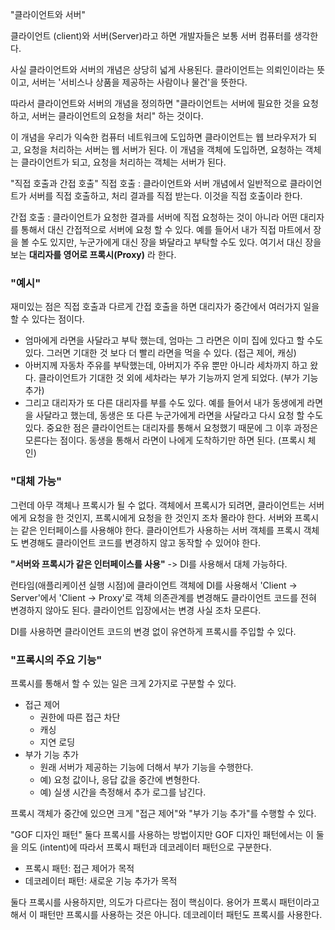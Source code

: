 "클라이언트와 서버"

클라이언트 (client)와 서버(Server)라고 하면 개발자들은 보통 서버 컴퓨터를 생각한다.

사실 클라이언트와 서버의 개념은 상당히 넓게 사용된다. 클라이언트는 의뢰인이라는 뜻이고, 
서버는 '서비스나 상품을 제공하는 사람이나 물건'을 뜻한다.

따라서 클라이언트와 서버의 개념을 정의하면 "클라이언트는 서버에 필요한 것을 요청하고, 서버는 클라이언트의 요청을 처리"
하는 것이다.

이 개념을 우리가 익숙한 컴퓨터 네트워크에 도입하면 클라이언트는 웹 브라우저가 되고, 요청을 처리하는 서버는 웹 서버가 된다.
이 개념을 객체에 도입하면, 요청하는 객체는 클라이언트가 되고, 요청을 처리하는 객체는 서버가 된다.


"직접 호출과 간접 호출"
직접 호출 : 클라이언트와 서버 개념에서 일반적으로 클라이언트가 서버를 직접 호출하고, 처리 결과를 직접 받는다.
이것을 직접 호출이라 한다.

간접 호출 : 클라이언트가 요청한 결과를 서버에 직접 요청하는 것이 아니라 어떤 대리자를 통해서 대신 간접적으로 서버에 요청
할 수 있다. 
예를 들어서 내가 직접 마트에서 장을 볼 수도 있지만, 누군가에게 대신 장을 봐달라고 부탁할 수도 있다.
여기서 대신 장을 보는 **대리자를 영어로 프록시(Proxy)** 라 한다.


### "예시"
재미있는 점은 직접 호출과 다르게 간접 호출을 하면 대리자가 중간에서 여러가지 일을 할 수 있다는 점이다.
* 엄마에게 라면을 사달라고 부탁 했는데, 엄마는 그 라면은 이미 집에 있다고 할 수도 있다.
그러면 기대한 것 보다 더 빨리 라면을 먹을 수 있다.
(접근 제어, 캐싱)
* 아버지께 자동차 주유를 부탁했는데, 아버지가 주유 뿐만 아니라 세차까지 하고 왔다.
클라이언트가 기대한 것 외에 세차라는 부가 기능까지 얻게 되었다. (부가 기능 추가)
* 그리고 대리자가 또 다른 대리자를 부를 수도 있다. 예를 들어서 내가 동생에게 라면을 사달라고 했는데,
동생은 또 다른 누군가에게 라면을 사달라고 다시 요청 할 수도 있다.
중요한 점은 클라이언트는 대리자를 통해서 요청했기 때문에 그 이후 과정은 모른다는 점이다. 
동생을 통해서 라면이 나에게 도착하기만 하면 된다.
(프록시 체인)



### "대체 가능"

그런데 아무 객체나 프록시가 될 수 없다.
객체에서 프록시가 되려면, 클라이언트는 서버에게 요청을 한 것인지, 프록시에게 요청을 한 것인지 조차 몰라야 한다.
서버와 프록시는 같은 인터페이스를 사용해야 한다.
클라이언트가 사용하는 서버 객체를 프록시 객체도 변경해도 클라이언트 코드를 변경하지 않고 동작할 수 있어야 한다.

**"서버와 프록시가 같은 인터페이스를 사용"** -> DI를 사용해서 대체 가능하다.

런타임(애플리케이션 실행 시점)에 클라이언트 객체에 DI를 사용해서 'Client -> Server'에서 'Client -> Proxy'로
객체 의존관계를 변경해도 클라이언트 코드를 전혀 변경하지 않아도 된다. 
클라이언트 입장에서는 변경 사실 조차 모른다.

DI를 사용하면 클라이언트 코드의 변경 없이 유연하게 프록시를 주입할 수 있다.
 
### "프록시의 주요 기능"
프록시를 통해서 할 수 있는 일은 크게 2가지로 구분할 수 있다.
- 접근 제어
  - 권한에 따른 접근 차단
  - 캐싱
  - 지연 로딩
- 부가 기능 추가
  - 원래 서버가 제공하는 기능에 더해서 부가 기능을 수행한다.
  - 예) 요청 값이나, 응답 값을 중간에 변형한다.
  - 예) 실생 시간을 측정해서 추가 로그를 남긴다.
 

프록시 객체가 중간에 있으면 크게 "접근 제어"와 "부가 기능 추가"를 수행할 수 있다.

"GOF 디자인 패턴"
둘다 프록시를 사용하는 방법이지만 GOF 디자인 패턴에서는 이 둘을 의도 (intent)에 따라서 프록시 패턴과 데코레이터 패턴으로 구분한다.
- 프록시 패턴: 접근 제어가 목적
- 데코레이터 패턴: 새로운 기능 추가가 목적


둘다 프록시를 사용하지만, 의도가 다르다는 점이 핵심이다. 용어가 프록시 패턴이라고 해서 이 패턴만 프록시를 사용하는 것은 아니다.
데코레이터 패턴도 프록시를 사용한다.
